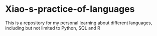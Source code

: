 # Xiao-s-practice-of-languages
This is a repository for my personal learning about different languages, including but not limited to Python, SQL and R
